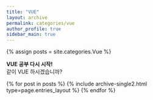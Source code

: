 ```yaml
---
title: "VUE"
layout: archive
permalink: categories/vue
author_profile: true
sidebar_main: true
---
```



{% assign posts = site.categories.Vue %}
<p class="notice--info">
  <strong>VUE 공부 다시 시작!</strong> <br> 
  <span>같이 VUE 하시겠습니까?</span>
</p>
{% for post in posts %} {% include archive-single2.html type=page.entries_layout %} {% endfor %}

